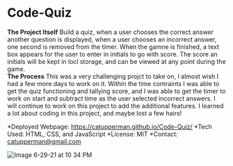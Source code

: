 # Code-Quiz
**The Project Itself**
Build a quiz, when a user chooses the correct answer another question is displayed, when a user chooses an incorrect answer, one second is removed from the timer.  When the gamne is finished, a text box appears for the user to enter in initials to go with score.  The score an initials will be kept in locl storage, and can be viewed at any point during the game.   
**The Process**
This was a very challenging projct to take on, I almost wish I had a few more days to work on it.  Within the time contraints I was able to get the quiz functioning and tallying score, and I was able to get the timer to work on start and subtract time as the user selected incorrect answers.  I will continue to work on this project to add the additional features. I learned a lot about coding in this project, and maybe lost a few hairs!

*Deployed Webpage: https://catupperman.github.io/Code-Quiz/
*Tech Used: HTML, CSS, and JavaScript
*License: MIT
*Contact: catupperman@gmail.com

![Image 6-29-21 at 10 34 PM](https://drive.google.com/file/d/1YUag-UjYfhs2Lu-LeEdst5cv1WUZlofB/view?usp=sharing)

